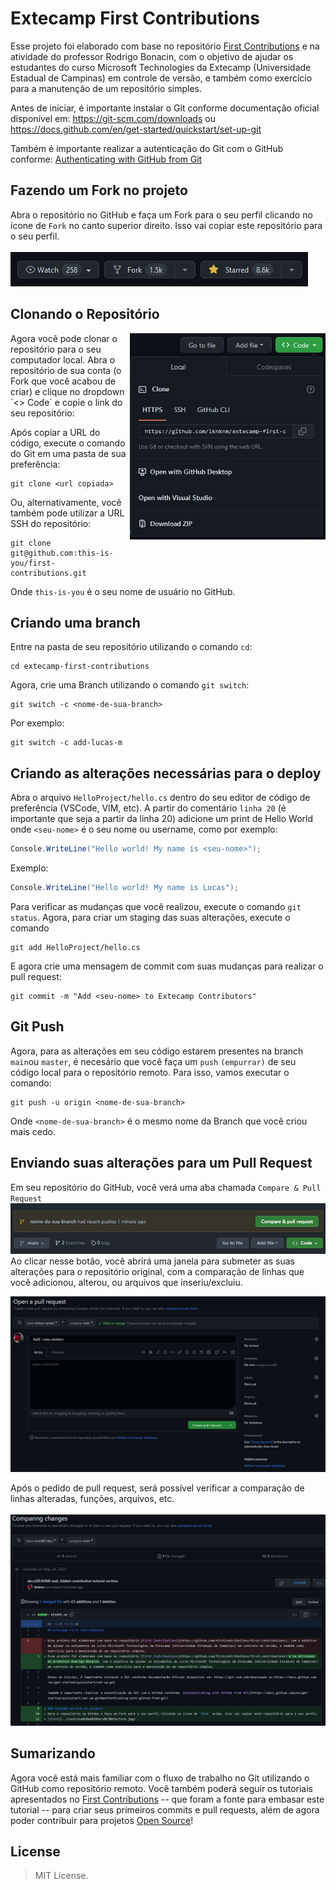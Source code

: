 # Extecamp First Contributions

Esse projeto foi elaborado com base no repositório [First Contributions](https://github.com/firstcontributions/first-contributions) e na atividade do professor Rodrigo Bonacin, com o objetivo de ajudar os estudantes do curso Microsoft Technologies da Extecamp (Universidade Estadual de Campinas) em controle de versão, e também como exercício para a manutenção de um repositório simples.

Antes de iniciar, é importante instalar o Git conforme documentação oficial disponível em: https://git-scm.com/downloads ou https://docs.github.com/en/get-started/quickstart/set-up-git

Também é importante realizar a autenticação do Git com o GitHub conforme: [Authenticating with GitHub from Git](https://docs.github.com/en/get-started/quickstart/set-up-git#authenticating-with-github-from-git)

## Fazendo um Fork no projeto
Abra o repositório no GitHub e faça um Fork para o seu perfil clicando no ícone de `Fork` no canto superior direito. Isso vai copiar este repositório para o seu perfil.
<br></br>
<img src="./assets/Fork.jpg" alt="git status" />

## Clonando o Repositório
<img align=right height="330" src="./assets/clone.jpg" alt="git status" />
Agora você pode clonar o repositório para o seu computador local. Abra o repositório de sua conta (o Fork que você acabou de criar) e clique no dropdown `<> Code` e copie o link do seu repositório:


Após copiar a URL do código, execute o comando do Git em uma pasta de sua preferência:

```shell
git clone <url copiada>
```
Ou, alternativamente, você também pode utilizar a URL SSH do repositório:
```shell
git clone git@github.com:this-is-you/first-contributions.git
```
Onde `this-is-you` é o seu nome de usuário no GitHub.

## Criando uma branch
Entre na pasta de seu repositório utilizando o comando `cd`:
```shell
cd extecamp-first-contributions
```
Agora, crie uma Branch utilizando o comando `git switch`:
```shell
git switch -c <nome-de-sua-branch>
```
Por exemplo:
```
git switch -c add-lucas-m
```

## Criando as alterações necessárias para o deploy
Abra o arquivo `HelloProject/hello.cs` dentro do seu editor de código de preferência (VSCode, VIM, etc).
A partir do comentário `linha 20` (é importante que seja a partir da linha 20) adicione um print de Hello World onde `<seu-nome>` é o seu nome ou username, como por exemplo:

```cs
Console.WriteLine("Hello world! My name is <seu-nome>");
```
Exemplo:
```cs
Console.WriteLine("Hello world! My name is Lucas");
```
Para verificar as mudanças que você realizou, execute o comando `git status`. 
Agora, para criar um staging das suas alterações, execute o comando
```shell
git add HelloProject/hello.cs
```
E agora crie uma mensagem de commit com suas mudanças para realizar o pull request:
```shell
git commit -m "Add <seu-nome> to Extecamp Contributors"
```

## Git Push
Agora, para as alterações em seu código estarem presentes na branch `main`ou `master`, é necesário que você faça um `push` `(empurrar)` de seu código local para o repositório remoto. Para isso, vamos executar o comando:

```shell
git push -u origin <nome-de-sua-branch>
```
Onde `<nome-de-sua-branch>` é o mesmo nome da Branch que você criou mais cedo.

## Enviando suas alterações para um Pull Request
Em seu repositório do GitHub, você verá uma aba chamada `Compare & Pull Request`
<img src="./assets/pullrequest.png" alt="git status" />
Ao clicar nesse botão, você abrirá uma janela para submeter as suas alterações para o repositório original, com a comparação de linhas que você adicionou, alterou, ou arquivos que inseriu/excluiu. 

<img src="./assets/p_request.jpg" alt="git status" />

Após o pedido de pull request, será possível verificar a comparação de linhas alteradas, funções, arquivos, etc.
<br></br>
<img src="./assets/pull_request_change.jpg" alt="git status" />

## Sumarizando
Agora você está mais familiar com o fluxo de trabalho no Git utilizando o GitHub como repositório remoto. Você também poderá seguir os tutoriais apresentados no [First Contributions](https://github.com/firstcontributions/first-contributions) -- que foram a fonte para embasar este tutorial -- para criar seus primeiros commits e pull requests, além de agora poder contribuir para projetos [Open Source](https://github.com/open-source)!

## License
>MIT License. 